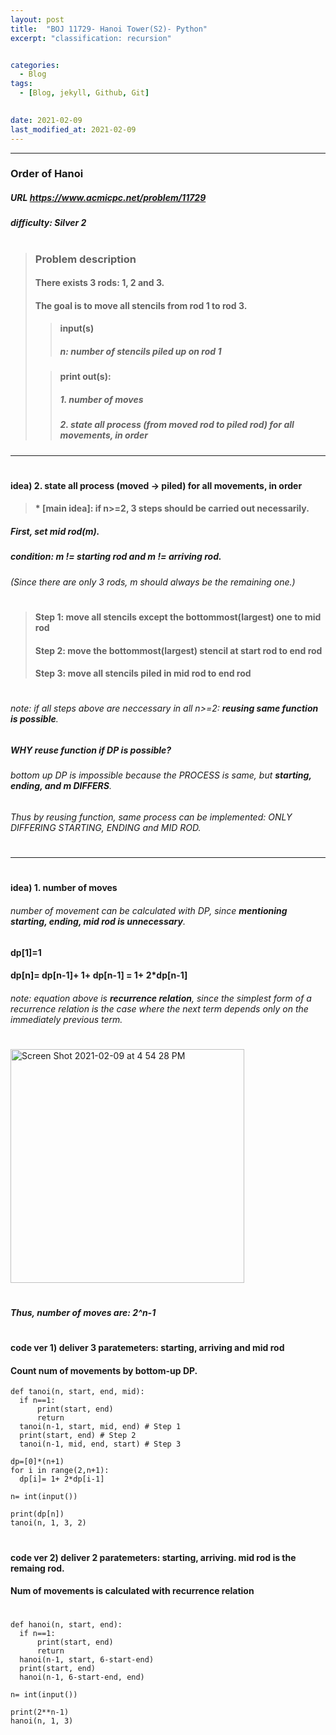 ```yaml
---
layout: post
title:  "BOJ 11729- Hanoi Tower(S2)- Python"
excerpt: "classification: recursion"


categories:
  - Blog
tags:
  - [Blog, jekyll, Github, Git]

 
date: 2021-02-09
last_modified_at: 2021-02-09
---
```

* * *

### Order of Hanoi
##### URL https://www.acmicpc.net/problem/11729
##### difficulty: __Silver 2__
#
#
> ### Problem description
> #### There exists 3 rods: 1, 2 and 3.
> #### The goal is to move all stencils from rod 1 to rod 3.
> 
> > #### input(s)
> > ##### n: number of stencils piled up on rod 1
>
> > #### print out(s):
> > ##### 1. number of moves
> > ##### 2. state all process (from moved rod to piled rod) for all movements, in order

* * *
#
#
#### idea) 2. state all process (moved -> piled) for all movements, in order

> #### * [main idea]: if n>=2, 3 steps should be carried out __necessarily__.

##### First, set mid rod(m).
#####   condition: m != starting rod and m != arriving rod. 
######  (Since there are only 3 rods, m should always be the remaining one.)
#
> #### Step 1: move all stencils except the bottommost(largest) one to mid rod
> #### Step 2: move the bottommost(largest) stencil at start rod to end rod
> #### Step 3: move all stencils piled in mid rod to end rod
#

###### note: if all steps above are neccessary in all n>=2: __reusing same function is possible__.


##### __WHY reuse function__ if DP is possible?
######    bottom up DP is impossible because the PROCESS is same, but __starting, ending, and m DIFFERS__.
###### Thus by reusing function, same process can be implemented: ONLY DIFFERING STARTING, ENDING and MID ROD.

#
* * *
#
#### idea) 1. number of moves
###### number of movement can be calculated with DP, since __mentioning starting, ending, mid rod is unnecessary__.

#### __dp[1]=1__
#### __dp[n]__= dp[n-1]+ 1+ dp[n-1] __= 1+ 2*dp[n-1]__

###### note: equation above is __recurrence relation__, since the simplest form of a recurrence relation is the case where the next term depends only on the immediately previous term.
#
<img width="374" alt="Screen Shot 2021-02-09 at 4 54 28 PM" src="https://user-images.githubusercontent.com/74404132/107467571-a1047100-6ba9-11eb-93b0-806b7df53a40.png">

#
##### Thus, number of moves are: __2^n-1__
#
#

#### code ver 1) deliver 3 paratemeters: starting, arriving and mid rod
#### Count num of movements by bottom-up DP.


    def tanoi(n, start, end, mid):
      if n==1:
          print(start, end)
          return
      tanoi(n-1, start, mid, end) # Step 1
      print(start, end) # Step 2
      tanoi(n-1, mid, end, start) # Step 3

    dp=[0]*(n+1)
    for i in range(2,n+1):
      dp[i]= 1+ 2*dp[i-1]

    n= int(input())
    
    print(dp[n])
    tanoi(n, 1, 3, 2)




#
#
#### code ver 2) deliver 2 paratemeters: starting, arriving. mid rod is the remaing rod. 
#### Num of movements is calculated with recurrence relation
#


    def hanoi(n, start, end):
      if n==1:
          print(start, end)
          return
      hanoi(n-1, start, 6-start-end)
      print(start, end)
      hanoi(n-1, 6-start-end, end)

    n= int(input())

    print(2**n-1)
    hanoi(n, 1, 3)




#
#


